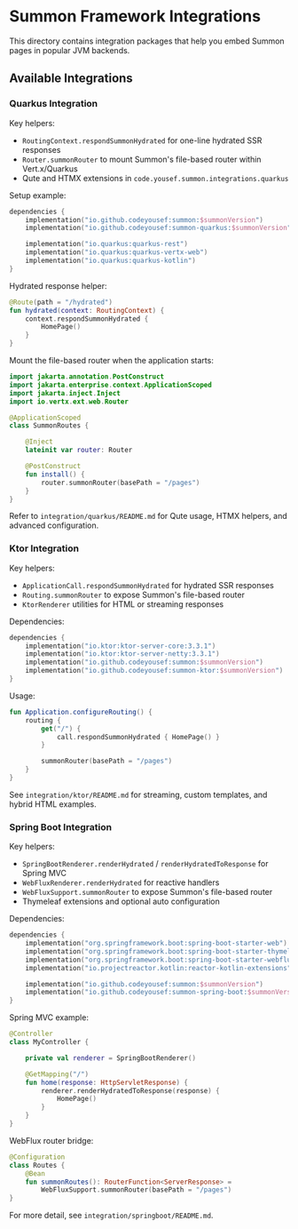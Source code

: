 # Summon Framework Integrations

This directory contains integration packages that help you embed Summon pages in popular JVM backends.

## Available Integrations

### Quarkus Integration

Key helpers:

- `RoutingContext.respondSummonHydrated` for one-line hydrated SSR responses
- `Router.summonRouter` to mount Summon's file-based router within Vert.x/Quarkus
- Qute and HTMX extensions in `code.yousef.summon.integrations.quarkus`

Setup example:

```kotlin
dependencies {
    implementation("io.github.codeyousef:summon:$summonVersion")
    implementation("io.github.codeyousef:summon-quarkus:$summonVersion")

    implementation("io.quarkus:quarkus-rest")
    implementation("io.quarkus:quarkus-vertx-web")
    implementation("io.quarkus:quarkus-kotlin")
}
```

Hydrated response helper:

```kotlin
@Route(path = "/hydrated")
fun hydrated(context: RoutingContext) {
    context.respondSummonHydrated {
        HomePage()
    }
}
```

Mount the file-based router when the application starts:

```kotlin
import jakarta.annotation.PostConstruct
import jakarta.enterprise.context.ApplicationScoped
import jakarta.inject.Inject
import io.vertx.ext.web.Router

@ApplicationScoped
class SummonRoutes {

    @Inject
    lateinit var router: Router

    @PostConstruct
    fun install() {
        router.summonRouter(basePath = "/pages")
    }
}
```

Refer to `integration/quarkus/README.md` for Qute usage, HTMX helpers, and advanced configuration.

### Ktor Integration

Key helpers:

- `ApplicationCall.respondSummonHydrated` for hydrated SSR responses
- `Routing.summonRouter` to expose Summon's file-based router
- `KtorRenderer` utilities for HTML or streaming responses

Dependencies:

```kotlin
dependencies {
    implementation("io.ktor:ktor-server-core:3.3.1")
    implementation("io.ktor:ktor-server-netty:3.3.1")
    implementation("io.github.codeyousef:summon:$summonVersion")
    implementation("io.github.codeyousef:summon-ktor:$summonVersion")
}
```

Usage:

```kotlin
fun Application.configureRouting() {
    routing {
        get("/") {
            call.respondSummonHydrated { HomePage() }
        }

        summonRouter(basePath = "/pages")
    }
}
```

See `integration/ktor/README.md` for streaming, custom templates, and hybrid HTML examples.

### Spring Boot Integration

Key helpers:

- `SpringBootRenderer.renderHydrated` / `renderHydratedToResponse` for Spring MVC
- `WebFluxRenderer.renderHydrated` for reactive handlers
- `WebFluxSupport.summonRouter` to expose Summon's file-based router
- Thymeleaf extensions and optional auto configuration

Dependencies:

```kotlin
dependencies {
    implementation("org.springframework.boot:spring-boot-starter-web")
    implementation("org.springframework.boot:spring-boot-starter-thymeleaf")
    implementation("org.springframework.boot:spring-boot-starter-webflux")
    implementation("io.projectreactor.kotlin:reactor-kotlin-extensions")

    implementation("io.github.codeyousef:summon:$summonVersion")
    implementation("io.github.codeyousef:summon-spring-boot:$summonVersion")
}
```

Spring MVC example:

```kotlin
@Controller
class MyController {

    private val renderer = SpringBootRenderer()

    @GetMapping("/")
    fun home(response: HttpServletResponse) {
        renderer.renderHydratedToResponse(response) {
            HomePage()
        }
    }
}
```

WebFlux router bridge:

```kotlin
@Configuration
class Routes {
    @Bean
    fun summonRoutes(): RouterFunction<ServerResponse> =
        WebFluxSupport.summonRouter(basePath = "/pages")
}
```

For more detail, see `integration/springboot/README.md`.
